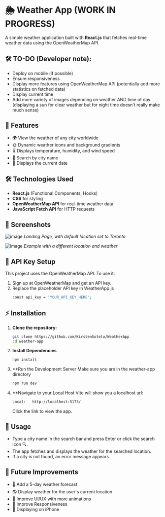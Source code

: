 # 🌦️ Weather App (WORK IN PROGRESS)

A simple weather application built with **React.js** that fetches real-time weather data using the OpenWeatherMap API.

## 🛠️ TO-DO (Developer note):
- Deploy on mobile (if possible)
- Ensure responsiveness
- Display more features using OpenWeatherMap API (potentially add more statistics on fetched data)
- Display current time
- Add more variety of images depending on weather AND time of day (displaying a sun for clear weather but for night time doesn't really make much sense)

## 🚀 Features

- 🌍 View the weather of any city worldwide
- 🌞 Dynamic weather icons and background gradients
- ⏳ Displays temperature, humidity, and wind speed
- 🔎 Search by city name
- 📅 Displays the current date

## 🛠️ Technologies Used

- **React.js** (Functional Components, Hooks)
- **CSS** for styling
- **OpenWeatherMap API** for real-time weather data
- **JavaScript Fetch API** for HTTP requests

## 📸 Screenshots

![image](https://github.com/user-attachments/assets/9f3a79d8-8457-4581-bef7-ead12ae66c4d)
*Landing Page, with default location set to Toronto*


![image](https://github.com/user-attachments/assets/25a38201-e427-4a78-aa90-52efa501d60e)
*Example with a different location and weather*

## 🚀 API Key Setup
This project uses the OpenWeatherMap API. To use it:

1. Sign up at OpenWeatherMap and get an API key.
2. Replace the placeholder API key in WeatherApp.js
   ```bash
   const api_key = 'YOUR_API_KEY_HERE';
   ```

## ⚡ Installation
1. **Clone the repository:**
   ```bash
   git clone https://github.com/KirstenSotelo/WeatherApp
   cd weather-app

2. **Install Dependencies**
   ```bash
   npm install

3. **Run the Development Server
   Make sure you are in the weather-app directory
   ```bash
   npm run dev

4. **Navigate to your Local Host
   Vite will show you a localhost url:
   ```bash
   Local:   http://localhost:5173/
   ```
   Click the link to view the app.


## 📌 Usage
- Type a city name in the search bar and press Enter or click the search icon 🔍.
- The app fetches and displays the weather for the searched location.
- If a city is not found, an error message appears.

## 🎯 Future Improvements
- 🌡️ Add a 5-day weather forecast
- 🌎 Display weather for the user's current location
- 📱 Improve UI/UX with more animations
- 📱 Improve Responsiveness
- 📱 Displaying on iPhone
